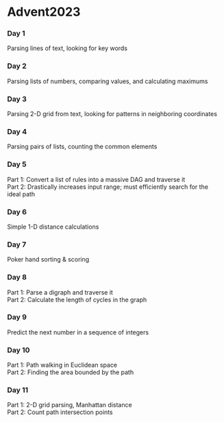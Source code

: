 # Advent2023

### Day 1
Parsing lines of text, looking for key words

### Day 2
Parsing lists of numbers, comparing values, and calculating maximums

### Day 3
Parsing 2-D grid from text, looking for patterns in neighboring coordinates

### Day 4
Parsing pairs of lists, counting the common elements

### Day 5
Part 1: Convert a list of rules into a massive DAG and traverse it  
Part 2: Drastically increases input range;  must efficiently search for the ideal path

### Day 6
Simple 1-D distance calculations

### Day 7
Poker hand sorting & scoring

### Day 8
Part 1: Parse a digraph and traverse it  
Part 2: Calculate the length of cycles in the graph

### Day 9
Predict the next number in a sequence of integers

### Day 10
Part 1: Path walking in Euclidean space  
Part 2: Finding the area bounded by the path

### Day 11
Part 1: 2-D grid parsing, Manhattan distance  
Part 2: Count path intersection points
